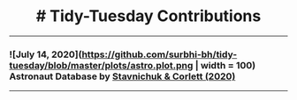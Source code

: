<h1 align="center">
# Tidy-Tuesday Contributions
</h1>

***
### ![July 14, 2020](https://github.com/surbhi-bh/tidy-tuesday/blob/master/plots/astro.plot.png | width = 100) Astronaut Database by [Stavnichuk & Corlett (2020)](https://doi.org/10.17632/86tsnnbv2w.1)
***